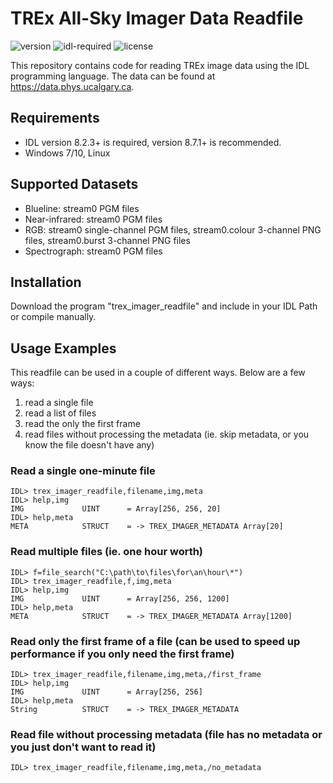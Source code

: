 # TREx All-Sky Imager Data Readfile

![version](https://img.shields.io/badge/version-1.0.2-blue)
![idl-required](https://img.shields.io/badge/IDL-8.2.3%2B-lightgrey)
![license](https://img.shields.io/badge/license-MIT-brightgreen)

This repository contains code for reading TREx image data using the IDL programming language. The data can be found at https://data.phys.ucalgary.ca.

## Requirements

- IDL version 8.2.3+ is required, version 8.7.1+ is recommended.
- Windows 7/10, Linux

## Supported Datasets

- Blueline: stream0 PGM files
- Near-infrared: stream0 PGM files
- RGB: stream0 single-channel PGM files, stream0.colour 3-channel PNG files, stream0.burst 3-channel PNG files
- Spectrograph: stream0 PGM files

## Installation

Download the program "trex_imager_readfile" and include in your IDL Path or compile manually.

## Usage Examples

This readfile can be used in a couple of different ways. Below are a few ways: 

1) read a single file
2) read a list of files
3) read the only the first frame
4) read files without processing the metadata (ie. skip metadata, or you know the file doesn't have any)

### Read a single one-minute file

```
IDL> trex_imager_readfile,filename,img,meta
IDL> help,img
IMG             UINT      = Array[256, 256, 20]
IDL> help,meta
META            STRUCT    = -> TREX_IMAGER_METADATA Array[20]
```

### Read multiple files (ie. one hour worth)

```
IDL> f=file_search("C:\path\to\files\for\an\hour\*")
IDL> trex_imager_readfile,f,img,meta
IDL> help,img
IMG             UINT      = Array[256, 256, 1200]
IDL> help,meta
META            STRUCT    = -> TREX_IMAGER_METADATA Array[1200]
```

### Read only the first frame of a file (can be used to speed up performance if you only need the first frame)

```
IDL> trex_imager_readfile,filename,img,meta,/first_frame
IDL> help,img
IMG             UINT      = Array[256, 256]
IDL> help,meta
String          STRUCT    = -> TREX_IMAGER_METADATA
```

### Read file without processing metadata (file has no metadata or you just don't want to read it)

```
IDL> trex_imager_readfile,filename,img,meta,/no_metadata
```
